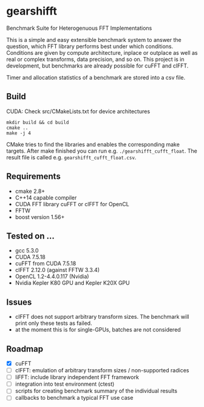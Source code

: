 # gearshifft
Benchmark Suite for Heterogenuous FFT Implementations

This is a simple and easy extensible benchmark system to answer the question, which FFT library performs best under which conditions.
Conditions are given by compute architecture, inplace or outplace as well as real or complex transforms, data precision, and so on.
This project is in development, but benchmarks are already possible for cuFFT and clFFT.

Timer and allocation statistics of a benchmark are stored into a csv file.

## Build
CUDA: Check src/CMakeLists.txt for device architectures
```
mkdir build && cd build
cmake ..
make -j 4
```
CMake tries to find the libraries and enables the corresponding make targets.
After make finished you can run e.g. `./gearshifft_cufft_float`.
The result file is called e.g. `gearshifft_cufft_float.csv`.

## Requirements
- cmake 2.8+
- C++14 capable compiler
- CUDA FFT library cuFFT or clFFT for OpenCL
- FFTW
- boost version 1.56+

## Tested on ...
- gcc 5.3.0
- CUDA 7.5.18
- cuFFT from CUDA 7.5.18
- clFFT 2.12.0 (against FFTW 3.3.4)
- OpenCL 1.2-4.4.0.117 (Nvidia)
- Nvidia Kepler K80 GPU and Kepler K20X GPU

## Issues
- clFFT does not support arbitrary transform sizes. The benchmark will print only these tests as failed.
- at the moment this is for single-GPUs, batches are not considered

## Roadmap
- [x] cuFFT
- [ ] clFFT: emulation of arbitrary transform sizes / non-supported radices
- [ ] liFFT: include library independent FFT framework
- [ ] integration into test environment (ctest)
- [ ] scripts for creating benchmark summary of the individual results
- [ ] callbacks to benchmark a typical FFT use case